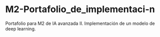 # M2-Portafolio_de_implementaci-n
Portafolio para M2 de IA avanzada II. Implementación de un modelo de deep learning.
